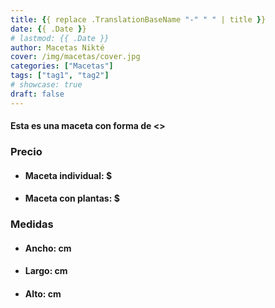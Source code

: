 ```yaml
---
title: {{ replace .TranslationBaseName "-" " " | title }}
date: {{ .Date }}
# lastmod: {{ .Date }}
author: Macetas Nikté
cover: /img/macetas/cover.jpg
categories: ["Macetas"]
tags: ["tag1", "tag2"]
# showcase: true
draft: false
---
```


#### Esta es una maceta con forma de <>

###  Precio
- #### Maceta individual: $
- #### Maceta con plantas: $

### Medidas
- #### Ancho: cm
- #### Largo: cm
- #### Alto: cm

<!--more-->
